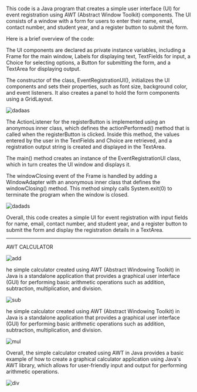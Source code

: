 This code is a Java program that creates a simple user interface (UI) for event registration using AWT (Abstract Window Toolkit) components. The UI consists of a window with a form for users to enter their name, email, contact number, and student year, and a register button to submit the form.

Here is a brief overview of the code:

The UI components are declared as private instance variables, including a Frame for the main window, Labels for displaying text, TextFields for input, a Choice for selecting options, a Button for submitting the form, and a TextArea for displaying output.

The constructor of the class, EventRegistrationUI(), initializes the UI components and sets their properties, such as font size, background color, and event listeners. It also creates a panel to hold the form components using a GridLayout.



![dadaas](https://user-images.githubusercontent.com/128981674/231796702-eb656455-5b95-4180-ac63-356528f36d33.PNG)



The ActionListener for the registerButton is implemented using an anonymous inner class, which defines the actionPerformed() method that is called when the registerButton is clicked. Inside this method, the values entered by the user in the TextFields and Choice are retrieved, and a registration output string is created and displayed in the TextArea.


The main() method creates an instance of the EventRegistrationUI class, which in turn creates the UI window and displays it.

The windowClosing event of the Frame is handled by adding a WindowAdapter with an anonymous inner class that defines the windowClosing() method. This method simply calls System.exit(0) to terminate the program when the window is closed.


![dadads](https://user-images.githubusercontent.com/128981674/231796733-3186eb2c-329a-4e4a-8693-76042cf2f1e8.PNG)




Overall, this code creates a simple UI for event registration with input fields for name, email, contact number, and student year, and a register button to submit the form and display the registration details in a TextArea.





-----------------------------------------------------------------------------------------------------------------------------------------------------------------------








AWT CALCULATOR 




![add](https://user-images.githubusercontent.com/128981674/232272077-fdac2d9d-c8f3-4f73-94a4-0f7ab830322d.PNG)





he simple calculator created using AWT (Abstract Windowing Toolkit) in Java is a standalone application that provides a graphical user interface (GUI) for performing basic arithmetic operations such as addition, subtraction, multiplication, and division. 




![sub](https://user-images.githubusercontent.com/128981674/232272081-06fb1355-8c86-4b0d-8eca-a96003ea45eb.PNG)




he simple calculator created using AWT (Abstract Windowing Toolkit) in Java is a standalone application that provides a graphical user interface (GUI) for performing basic arithmetic operations such as addition, subtraction, multiplication, and division. 


![mul](https://user-images.githubusercontent.com/128981674/232272082-b995e657-c221-485a-873f-61f3103607fb.PNG)




Overall, the simple calculator created using AWT in Java provides a basic example of how to create a graphical calculator application using Java's AWT library, which allows for user-friendly input and output for performing arithmetic operations.


![div](https://user-images.githubusercontent.com/128981674/232272093-c7df28bd-81ec-4c0e-a3e3-28ab0b8ca4df.PNG)





